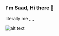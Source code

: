 ### I'm Saad, Hi there 👋

literally me ,,,,

![alt text](https://github.com/saadsheriff/saadsheriff/blob/main/hackerman.jpg?raw=true)

<!--
**saadsheriff/saadsheriff** is a ✨ _special_ ✨ repository because its `README.md` (this file) appears on your GitHub profile.

Here are some ideas to get you started:

- 🔭 I’m currently working on ...
- 🌱 I’m currently learning ...
- 👯 I’m looking to collaborate on ...
- 🤔 I’m looking for help with ...
- 💬 Ask me about ...
- 📫 How to reach me: ...
- 😄 Pronouns: ...
- ⚡ Fun fact: ...
-->
